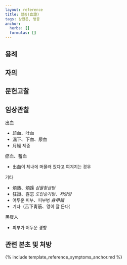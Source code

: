 ```yaml
---
layout: reference
title: 혈증(血證)
tags: 상한론, 병증
anchor:
  herbs: []
  formulas: []
---
```



## 용례



## 자의




## 문헌고찰



## 임상관찰

出血
* 衄血、吐血
* 漏下、下血、尿血
* 月經 제증

瘀血、蓄血
* 出血이 체내에 머물러 있다고 여겨지는 경우

기타
* 煩熱、煩躁 _삼물황금탕_
* 狂證、喜忘 _도인승기탕、저당탕_
* 어두운 피부、피부병 _身甲錯_
* 기타（舌下靑筋、멍이 잘 든다）

黑瘦人
* 피부가 어두운 경향

## 관련 본초 및 처방


{% include template_reference_symptoms_anchor.md %}
